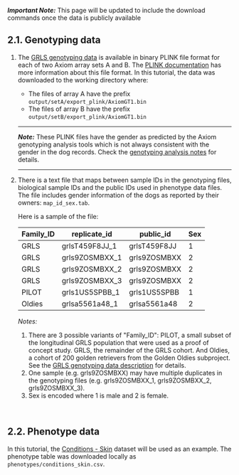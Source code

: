 **_Important Note:_** This page will be updated to include the download commands once the data is publicly available


## 2.1. Genotyping data
1.  The [GRLS genotyping data](https://github.com/morrisanimalfoundation/grGWAS/blob/main/GRLS_Axiom.json) is available in binary PLINK file format for each of two Axiom array sets A and B. The [PLINK documentation](https://www.cog-genomics.org/plink/1.9/input#bed) has more information about this file format. In this tutorial, the data was downloaded to the working directory where:
    - The files of array A have the prefix `output/setA/export_plink/AxiomGT1.bin`
    - The files of array B have the prefix `output/setB/export_plink/AxiomGT1.bin`


    ---
    **_Note:_** These PLINK files have the gender as predicted by the Axiom genotyping analysis tools which is not always consistent with the gender in the dog records. Check the [genotyping analysis notes](https://github.com/morrisanimalfoundation/grGWAS/raw/main/Genotyping_Analysis_Notes.docx) for details.

    ---

2.  There is a text file that maps between sample IDs in the genotyping files, biological sample IDs and the public IDs used in phenotype data files. The file includes gender information of the dogs as reported by their owners: `map_id_sex.tab`.


    Here is a sample of the file:

    | Family_ID | replicate_id   | public_id    | Sex  |
    | --------- | -------------- | ------------ | ---- |
    | GRLS      | grlsT459F8JJ_1 | grlsT459F8JJ | 1    |
    | GRLS      | grls9ZOSMBXX_1 | grls9ZOSMBXX | 2    |
    | GRLS      | grls9ZOSMBXX_2 | grls9ZOSMBXX | 2    |
    | GRLS      | grls9ZOSMBXX_3 | grls9ZOSMBXX | 2    |
    | PILOT     | grls1US5SPBB_1 | grls1US5SPBB | 1    |
    | Oldies    | grlsa5561a48_1 | grlsa5561a48 | 2    |


    *Notes:*
    1.  There are 3 possible variants of "Family_ID": PILOT, a small subset of the longitudinal GRLS population that were used as a proof of concept study. GRLS, the remainder of the GRLS cohort. And Oldies, a cohort of 200 golden retrievers from the Golden Oldies subproject. See the [GRLS genotyping data description](https://github.com/morrisanimalfoundation/grGWAS/blob/main/GRLS_Axiom.json) for details.
    2.  One sample (e.g. grls9ZOSMBXX) may have multiple duplicates in the genotyping files (e.g. grls9ZOSMBXX_1, grls9ZOSMBXX_2, grls9ZOSMBXX_3).
    3.  Sex is encoded where 1 is male and 2 is female.

<br>

## 2.2. Phenotype data
In this tutorial, the [Conditions - Skin](https://datacommons.morrisanimalfoundation.org/artisanal_dataset/91) dataset will be used as an example. The phenotype table was downloaded locally as `phenotypes/conditions_skin.csv`.

<br>
